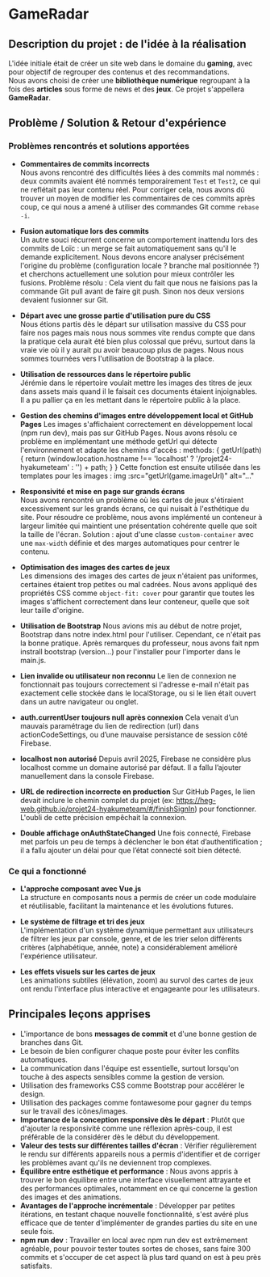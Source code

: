 # GameRadar

## Description du projet : de l'idée à la réalisation

L'idée initiale était de créer un site web dans le domaine du **gaming**, avec pour objectif de regrouper des contenus et des recommandations.  
Nous avons choisi de créer une **bibliothèque numérique** regroupant à la fois des **articles** sous forme de news et des **jeux**. Ce projet s'appellera **GameRadar**.

## Problème / Solution & Retour d'expérience

### Problèmes rencontrés et solutions apportées

- **Commentaires de commits incorrects**  
  Nous avons rencontré des difficultés liées à des commits mal nommés : deux commits avaient été nommés temporairement `Test` et `Test2`, ce qui ne reflétait pas leur contenu réel. Pour corriger cela, nous avons dû trouver un moyen de modifier les commentaires de ces commits après coup, ce qui nous a amené à utiliser des commandes Git comme `rebase -i`.

- **Fusion automatique lors des commits**  
  Un autre souci récurrent concerne un comportement inattendu lors des commits de Loïc : un merge se fait automatiquement sans qu'il le demande explicitement. Nous devons encore analyser précisément l'origine du problème (configuration locale ? branche mal positionnée ?) et cherchons actuellement une solution pour mieux contrôler les fusions. Problème résolu : Cela vient du fait que nous ne faisions pas la commande Git pull avant de faire git push. Sinon nos deux versions devaient fusionner sur Git. 

- **Départ avec une grosse partie d'utilisation pure du CSS**  
  Nous étions partis dès le départ sur utilisation massive du CSS pour faire nos pages mais nous nous sommes vite rendus compte que dans la pratique cela aurait été bien plus colossal que prévu, surtout dans la vraie vie où il y aurait pu avoir beaucoup plus de pages. Nous nous sommes tournées vers l'utilisation de Bootstrap à la place.

- **Utilisation de ressources dans le répertoire public**  
  Jérémie dans le répertoire voulait mettre les images des titres de jeux dans assets mais quand il le faisait ces documents étaient injoignables. Il a pu pallier ça en les mettant dans le répertoire public à la place.

- **Gestion des chemins d'images entre développement local et GitHub Pages**
  Les images s'affichaient correctement en développement local (npm run dev), mais pas sur GitHub Pages. Nous avons résolu ce problème en implémentant une méthode getUrl qui détecte l'environnement et adapte les chemins d'accès :
  methods: {
  getUrl(path) {
    return (window.location.hostname !== 'localhost' ? '/projet24-hyakumeteam' : '') + path;
  }
} 
  Cette fonction est ensuite utilisée dans les templates pour les images :
  img :src="getUrl(game.imageUrl)" alt="..."

- **Responsivité et mise en page sur grands écrans**  
  Nous avons rencontré un problème où les cartes de jeux s'étiraient excessivement sur les grands écrans, ce qui nuisait à l'esthétique du site. Pour résoudre ce problème, nous avons implémenté un conteneur à largeur limitée qui maintient une présentation cohérente quelle que soit la taille de l'écran. Solution : ajout d'une classe `custom-container` avec une `max-width` définie et des marges automatiques pour centrer le contenu.

- **Optimisation des images des cartes de jeux**  
  Les dimensions des images des cartes de jeux n'étaient pas uniformes, certaines étaient trop petites ou mal cadrées. Nous avons appliqué des propriétés CSS comme `object-fit: cover` pour garantir que toutes les images s'affichent correctement dans leur conteneur, quelle que soit leur taille d'origine.
  
- **Utilisation de Bootstrap**
  Nous avions mis au début de notre projet, Bootstrap dans notre index.html pour l'utiliser. Cependant, ce n'était pas la bonne pratique. Après remarques du professeur, nous avons fait npm instrall bootstrap (version...) pour l'installer pour l'importer dans le main.js.

- **Lien invalide ou utilisateur non reconnu**
  Le lien de connexion ne fonctionnait pas toujours correctement si l'adresse e-mail n'était pas exactement celle stockée dans le localStorage, ou si le lien était ouvert dans un autre navigateur ou onglet.

- **auth.currentUser toujours null après connexion**
  Cela venait d’un mauvais paramétrage du lien de redirection (url) dans actionCodeSettings, ou d’une mauvaise persistance de session côté Firebase.

- **localhost non autorisé**
  Depuis avril 2025, Firebase ne considère plus localhost comme un domaine autorisé par défaut. Il a fallu l’ajouter manuellement dans la console Firebase.

- **URL de redirection incorrecte en production**
  Sur GitHub Pages, le lien devait inclure le chemin complet du projet (ex: https://heg-web.github.io/projet24-hyakumeteam/#/finishSignIn) pour fonctionner. L'oubli de cette précision empêchait la connexion.

- **Double affichage onAuthStateChanged**
  Une fois connecté, Firebase met parfois un peu de temps à déclencher le bon état d’authentification ; il a fallu ajouter un délai pour que l’état connecté soit bien détecté.

### Ce qui a fonctionné

- **L'approche composant avec Vue.js**  
  La structure en composants nous a permis de créer un code modulaire et réutilisable, facilitant la maintenance et les évolutions futures.

- **Le système de filtrage et tri des jeux**  
  L'implémentation d'un système dynamique permettant aux utilisateurs de filtrer les jeux par console, genre, et de les trier selon différents critères (alphabétique, année, note) a considérablement amélioré l'expérience utilisateur.

- **Les effets visuels sur les cartes de jeux**  
  Les animations subtiles (élévation, zoom) au survol des cartes de jeux ont rendu l'interface plus interactive et engageante pour les utilisateurs.

## Principales leçons apprises

- L'importance de bons **messages de commit** et d'une bonne gestion de branches dans Git.
- Le besoin de bien configurer chaque poste pour éviter les conflits automatiques.
- La communication dans l'équipe est essentielle, surtout lorsqu'on touche à des aspects sensibles comme la gestion de version.
- Utilisation des frameworks CSS comme Bootstrap pour accélérer le design.
- Utilisation des packages comme fontawesome pour gagner du temps sur le travail des icônes/images.
- **Importance de la conception responsive dès le départ** : Plutôt que d'ajouter la responsivité comme une réflexion après-coup, il est préférable de la considérer dès le début du développement.
- **Valeur des tests sur différentes tailles d'écran** : Vérifier régulièrement le rendu sur différents appareils nous a permis d'identifier et de corriger les problèmes avant qu'ils ne deviennent trop complexes.
- **Équilibre entre esthétique et performance** : Nous avons appris à trouver le bon équilibre entre une interface visuellement attrayante et des performances optimales, notamment en ce qui concerne la gestion des images et des animations.
- **Avantages de l'approche incrémentale** : Développer par petites itérations, en testant chaque nouvelle fonctionnalité, s'est avéré plus efficace que de tenter d'implémenter de grandes parties du site en une seule fois.
- **npm run dev** : Travailler en local avec npm run dev est extrêmement agréable, pour pouvoir tester toutes sortes de choses, sans faire 300 commits et s'occuper de cet aspect là plus tard quand on est à peu près satisfaits.

